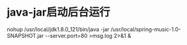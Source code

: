 # java-jar启动后台运行

nohup /usr/local/jdk1.8.0_121/bin/java -jar /usr/local/spring-music-1.0-SNAPSHOT.jar  --server.port=80 >msg.log 2>&1 &
